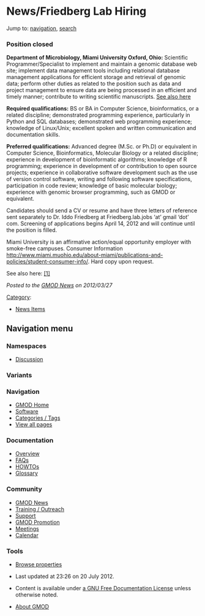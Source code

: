 



<span id="top"></span>




# <span dir="auto">News/Friedberg Lab Hiring</span>






Jump to: [navigation](#mw-navigation), [search](#p-search)


### <span id="Position_closed" class="mw-headline">Position closed</span>

**Department of Microbiology, Miami University Oxford, Ohio:**
Scientific Programmer/Specialist to implement and maintain a genomic
database web site; implement data management tools including relational
database management applications for efficient storage and retrieval of
genomic data; perform other duties as related to the position such as
data and project management to ensure data are being processed in an
efficient and timely manner; contribute to writing scientific
manuscripts.
<a href="http://bytesizebio.net/index.php/2012/03/27/you-want-this-job/"
class="external text" rel="nofollow">See also here</a>

**Required qualifications:** BS or BA in Computer Science,
bioinformatics, or a related discipline; demonstrated programming
experience, particularly in Python and SQL databases; demonstrated web
programming experience; knowledge of Linux/Unix; excellent spoken and
written communication and documentation skills.

**Preferred qualifications:** Advanced degree (M.Sc. or Ph.D) or
equivalent in Computer Science, Bioinformatics, Molecular Biology or a
related discipline; experience in development of bioinformatic
algorithms; knowledge of R programming; experience in development of or
contribution to open source projects; experience in collaborative
software development such as the use of version control software,
writing and following software specifications, participation in code
review; knowledge of basic molecular biology; experience with genomic
browser programming, such as GMOD or equivalent.

Candidates should send a CV or resume and have three letters of
reference sent separately to Dr. Iddo Friedberg at Friedberg.lab.jobs
‘at’ gmail ‘dot’ com. Screening of applications begins April 14, 2012
and will continue until the position is filled.

Miami University is an affirmative action/equal opportunity employer
with smoke-free campuses. Consumer Information <a
href="http://www.miami.muohio.edu/about-miami/publications-and-policies/student-consumer-info/"
class="external free"
rel="nofollow">http://www.miami.muohio.edu/about-miami/publications-and-policies/student-consumer-info/</a>.
Hard copy upon request.

See also here:
<a href="http://bytesizebio.net/index.php/2012/03/27/you-want-this-job/"
class="external autonumber" rel="nofollow">[1]</a>

  



*Posted to the [GMOD News](../GMOD_News "GMOD News") on 2012/03/27*






[Category](../Special%3ACategories "Special%3ACategories"):

- [News Items](../Category%3ANews_Items "Category%3ANews Items")






## Navigation menu



### Namespaces


- <span id="ca-talk"><a
  href="http://gmod.org/mediawiki/index.php?title=Talk:News/Friedberg_Lab_Hiring&amp;action=edit&amp;redlink=1"
  accesskey="t"
  title="Discussion about the content page [t]">Discussion</a></span>


### 

### Variants[](#)








<a href="../Main_Page"
style="background-image: url(../../images/GMOD-cogs.png);"
title="Visit the main page"></a>


### Navigation



- <span id="n-GMOD-Home">[GMOD Home](../Main_Page)</span>
- <span id="n-Software">[Software](../GMOD_Components)</span>
- <span id="n-Categories-.2F-Tags">[Categories /
  Tags](../Categories)</span>
- <span id="n-View-all-pages">[View all
  pages](../Special:AllPages)</span>




### Documentation



- <span id="n-Overview">[Overview](../Overview)</span>
- <span id="n-FAQs">[FAQs](../Category%3AFAQ)</span>
- <span id="n-HOWTOs">[HOWTOs](../Category%3AHOWTO)</span>
- <span id="n-Glossary">[Glossary](../Glossary)</span>




### Community



- <span id="n-GMOD-News">[GMOD News](../GMOD_News)</span>
- <span id="n-Training-.2F-Outreach">[Training /
  Outreach](../Training_and_Outreach)</span>
- <span id="n-Support">[Support](../Support)</span>
- <span id="n-GMOD-Promotion">[GMOD Promotion](../GMOD_Promotion)</span>
- <span id="n-Meetings">[Meetings](../Meetings)</span>
- <span id="n-Calendar">[Calendar](../Calendar)</span>




### Tools

- <span id="t-smwbrowselink"><a href="../Special%3ABrowse/News-2FFriedberg_Lab_Hiring"
  rel="smw-browse">Browse properties</a></span>



- <span id="footer-info-lastmod">Last updated at 23:26 on 20 July
  2012.</span>
<!-- - <span id="footer-info-viewcount">12,358 page views.</span> -->
- <span id="footer-info-copyright">Content is available under
  <a href="http://www.gnu.org/licenses/fdl-1.3.html" class="external"
  rel="nofollow">a GNU Free Documentation License</a> unless otherwise
  noted.</span>

<!-- -->

- <span id="footer-places-about">[About
  GMOD](../GMOD%3AAbout "GMOD%3AAbout")</span>

<!-- -->




